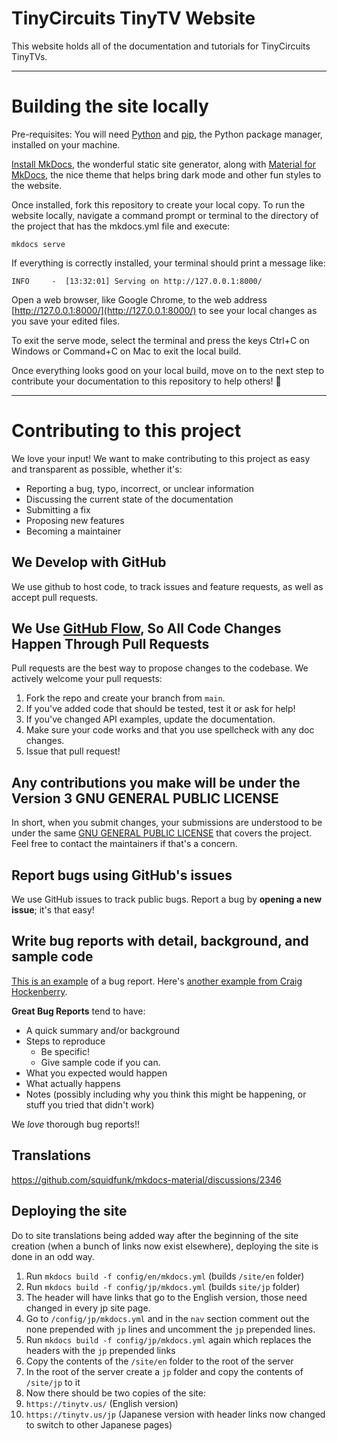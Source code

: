 # TinyCircuits TinyTV Website

This website holds all of the documentation and tutorials for TinyCircuits TinyTVs.

---

# Building the site locally

Pre-requisites: You will need [Python](https://www.python.org/downloads/) and [pip](https://pip.pypa.io/en/stable/installation/), the Python package manager, installed on your machine.

[Install MkDocs](https://www.mkdocs.org/getting-started/), the wonderful static site generator, along with [Material for MkDocs](https://squidfunk.github.io/mkdocs-material/getting-started/), the nice theme that helps bring dark mode and other fun styles to the website.

Once installed, fork this repository to create your local copy. To run the website locally, navigate a command prompt or terminal to the directory of the project that has the mkdocs.yml file and execute:

```
mkdocs serve
```

If everything is correctly installed, your terminal should print a message like:

```
INFO     -  [13:32:01] Serving on http://127.0.0.1:8000/
```

Open a web browser, like Google Chrome, to the web address [http://127.0.0.1:8000/](http://127.0.0.1:8000/) to see your local changes as you save your edited files. 

To exit the serve mode, select the terminal and press the keys Ctrl+C on Windows or Command+C on Mac to exit the local build.

Once everything looks good on your local build, move on to the next step to contribute your documentation to this repository to help others! :sparkling_heart:

---

# Contributing to this project
We love your input! We want to make contributing to this project as easy and transparent as possible, whether it's:

- Reporting a bug, typo, incorrect, or unclear information
- Discussing the current state of the documentation
- Submitting a fix
- Proposing new features
- Becoming a maintainer

## We Develop with GitHub
We use github to host code, to track issues and feature requests, as well as accept pull requests.

## We Use [GitHub Flow](https://docs.github.com/en/get-started/quickstart/github-flow), So All Code Changes Happen Through Pull Requests
Pull requests are the best way to propose changes to the codebase. We actively welcome your pull requests:

1. Fork the repo and create your branch from `main`.
2. If you've added code that should be tested, test it or ask for help!
3. If you've changed API examples, update the documentation.
4. Make sure your code works and that you use spellcheck with any doc changes.
5. Issue that pull request!

## Any contributions you make will be under the Version 3 GNU GENERAL PUBLIC LICENSE 
In short, when you submit changes, your submissions are understood to be under the same [GNU GENERAL PUBLIC LICENSE](https://www.gnu.org/licenses/gpl-3.0.en.html) that covers the project. Feel free to contact the maintainers if that's a concern.

## Report bugs using GitHub's issues
We use GitHub issues to track public bugs. Report a bug by **opening a new issue**; it's that easy!

## Write bug reports with detail, background, and sample code
[This is an example](http://stackoverflow.com/q/12488905/180626) of a bug report. Here's [another example from Craig Hockenberry](http://www.openradar.me/11905408).

**Great Bug Reports** tend to have:

- A quick summary and/or background
- Steps to reproduce
  - Be specific!
  - Give sample code if you can. 
- What you expected would happen
- What actually happens
- Notes (possibly including why you think this might be happening, or stuff you tried that didn't work)

We *love* thorough bug reports!!

## Translations
https://github.com/squidfunk/mkdocs-material/discussions/2346

## Deploying the site
Do to site translations being added way after the beginning of the site creation (when a bunch of links now exist elsewhere), deploying the site is done in an odd way.

1. Run `mkdocs build -f config/en/mkdocs.yml` (builds `/site/en` folder)
2. Run `mkdocs build -f config/jp/mkdocs.yml` (builds `site/jp` folder)
  1. The header will have links that go to the English version, those need changed in every jp site page.
  2. Go to `/config/jp/mkdocs.yml` and in the `nav` section comment out the none prepended with `jp` lines and uncomment the `jp` prepended lines.
  3. Run `mkdocs build -f config/jp/mkdocs.yml` again which replaces the headers with the `jp` prepended links
3. Copy the contents of the `/site/en` folder to the root of the server
4. In the root of the server create a `jp` folder and copy the contents of `/site/jp` to it
5. Now there should be two copies of the site:
  1. `https://tinytv.us/` (English version)
  2. `https://tinytv.us/jp` (Japanese version with header links now changed to switch to other Japanese pages)